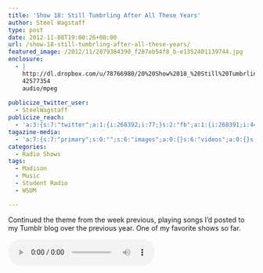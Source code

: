 ```yaml
---
title: 'Show 18: Still Tumbrling After All These Years'
author: Steel Wagstaff
type: post
date: 2012-11-08T19:00:26+00:00
url: /show-18-still-tumbrling-after-all-these-years/
featured_image: /2012/11/2879384390_f287eb54f8_b-e1352401139744.jpg
enclosure:
  - |
    http://dl.dropbox.com/u/78766980/20%20Show%2018_%20Still%20Tumbrling%20After%20Al.mp3
    42577354
    audio/mpeg
    
publicize_twitter_user:
  - SteelWagstaff
publicize_reach:
  - 'a:3:{s:7:"twitter";a:1:{i:268392;i:77;}s:2:"fb";a:1:{i:268391;i:446;}s:2:"wp";a:1:{i:0;i:1;}}'
tagazine-media:
  - 'a:7:{s:7:"primary";s:0:"";s:6:"images";a:0:{}s:6:"videos";a:0:{}s:11:"image_count";i:0;s:6:"author";s:8:"10832102";s:7:"blog_id";s:8:"28368918";s:9:"mod_stamp";s:19:"2012-11-08 19:06:58";}'
categories:
  - Radio Shows
tags:
  - Madison
  - Music
  - Student Radio
  - WSUM

---
```

Continued the theme from the week previous, playing songs I&#8217;d posted to my Tumblr blog over the previous year. One of my favorite shows so far.

<audio controls src="http://dl.dropbox.com/u/78766980/20%20Show%2018_%20Still%20Tumbrling%20After%20Al.mp3"></audio>